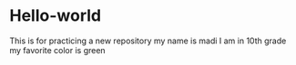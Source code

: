 # Hello-world
This is for practicing a new repository
my name is madi
I am in 10th grade
my favorite color is green
